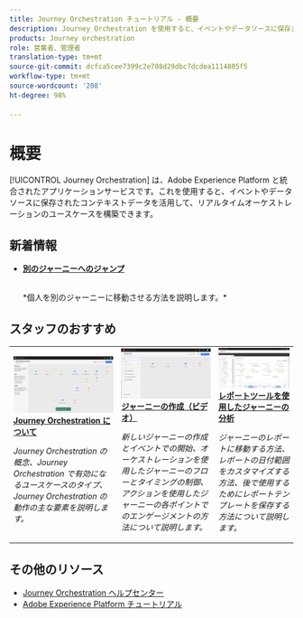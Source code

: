 ```yaml
---
title: Journey Orchestration チュートリアル - 概要
description: Journey Orchestration を使用すると、イベントやデータソースに保存されたコンテキストデータを活用して、リアルタイムオーケストレーションのユースケースを構築できます。
products: Journey orchestration
role: 営業者、管理者
translation-type: tm+mt
source-git-commit: dcfca5cee7399c2e708d29dbc7dcdea1114805f5
workflow-type: tm+mt
source-wordcount: '208'
ht-degree: 98%

---
```



# 概要

[!UICONTROL Journey Orchestration] は、Adobe Experience Platform と統合されたアプリケーションサービスです。これを使用すると、イベントやデータソースに保存されたコンテキストデータを活用して、リアルタイムオーケストレーションのユースケースを構築できます。

## 新着情報

* **[別のジャーニーへのジャンプ](/help/building-a-journey/jumping-to-another-journey.md)**

   <br>
   *個人を別のジャーニーに移動させる方法を説明します。*

## スタッフのおすすめ

<table>
<tr>
  <td>
    <a href="./understanding-journey-orchestration.md">
      <img alt="Journey Orchestration について" src="./assets/journey-orchestration-example.png"/>
    </a>
    <div>
      <a href="./understanding-journey-orchestration.md">
    <strong>Journey Orchestration について</strong>
    </a>
    </div>
    <p>
    <em>Journey Orchestration の概念、Journey Orchestration で有効になるユースケースのタイプ、Journey Orchestration の動作の主な要素を説明します。</em>
    <p>
  </td>
  <td>
    <a href="./building-a-journey/creating-a-journey.md">
        <img alt="ジャーニーの作成（ビデオ）" src="./assets/journey34.png"/>
    </a>
    <div>
      <a href="./building-a-journey/creating-a-journey.md">
    <strong>ジャーニーの作成（ビデオ）</strong>
    </a>
    </div>
    <p>
    <em>新しいジャーニーの作成とイベントでの開始、オーケストレーションを使用したジャーニーのフローとタイミングの制御、アクションを使用したジャーニーの各ポイントでのエンゲージメントの方法について説明します。</em>
    <p>
  </td>
  <td>
   <a href="./analyze-a-journey-via-reporting-tools.md">
      <img alt="レポートツールを使用したジャーニーの分析" src="./assets/dynamic_report_journey_8.png" />
    </a>
    <div>
      <a href="./analyze-a-journey-via-reporting-tools.md">
    <strong>レポートツールを使用したジャーニーの分析</strong>
    </a>
    </div>
    <p>
    <em>ジャーニーのレポートに移動する方法、レポートの日付範囲をカスタマイズする方法、後で使用するためにレポートテンプレートを保存する方法について説明します。</em>
    <p>
  </td>
</tr>
</table>

## その他のリソース

* [Journey Orchestration ヘルプセンター](https://docs.adobe.com/content/help/ja-JP/journeys/using/journey-orchestration-home.html)
* [Adobe Experience Platform チュートリアル](https://experienceleague.adobe.com/docs/platform-learn/tutorials/overview.html?lang=ja)

